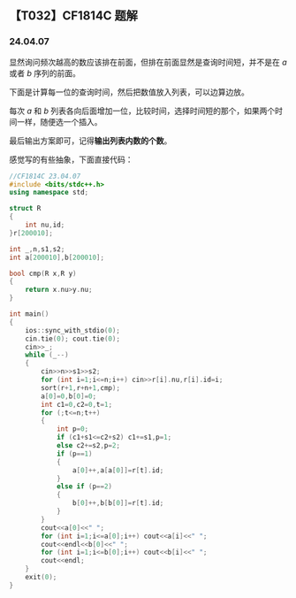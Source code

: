 <head>
    <script src="https://cdn.mathjax.org/mathjax/latest/MathJax.js?config=TeX-AMS-MML_HTMLorMML" type="text/javascript"></script>
    <script type="text/x-mathjax-config">
        MathJax.Hub.Config({
            tex2jax: {
            skipTags: ['script', 'noscript', 'style', 'textarea', 'pre'],
            inlineMath: [['$','$']]
            }
        });
    </script>
</head>

## 【T032】CF1814C 题解
### 24.04.07

显然询问频次越高的数应该排在前面，但排在前面显然是查询时间短，并不是在 $a$ 或者 $b$ 序列的前面。

下面是计算每一位的查询时间，然后把数值放入列表，可以边算边放。

每次 $a$ 和 $b$ 列表各向后面增加一位，比较时间，选择时间短的那个，如果两个时间一样，随便选一个插入。

最后输出方案即可，记得**输出列表内数的个数**。

感觉写的有些抽象，下面直接代码：

```cpp
//CF1814C 23.04.07
#include <bits/stdc++.h>
using namespace std;

struct R
{
    int nu,id;
}r[200010];

int _,n,s1,s2;
int a[200010],b[200010];

bool cmp(R x,R y)
{
    return x.nu>y.nu;
}

int main()
{
    ios::sync_with_stdio(0);
    cin.tie(0); cout.tie(0);
    cin>>_;
    while (_--)
    {
        cin>>n>>s1>>s2;
        for (int i=1;i<=n;i++) cin>>r[i].nu,r[i].id=i;
        sort(r+1,r+n+1,cmp);
        a[0]=0,b[0]=0;
        int c1=0,c2=0,t=1;
        for (;t<=n;t++)
        {
            int p=0;
            if (c1+s1<=c2+s2) c1+=s1,p=1;
            else c2+=s2,p=2;
            if (p==1)
            {
                a[0]++,a[a[0]]=r[t].id;
            }
            else if (p==2)
            {
                b[0]++,b[b[0]]=r[t].id;
            }
        }
        cout<<a[0]<<" ";
        for (int i=1;i<=a[0];i++) cout<<a[i]<<" ";
        cout<<endl<<b[0]<<" ";
        for (int i=1;i<=b[0];i++) cout<<b[i]<<" ";
        cout<<endl;
    }
    exit(0);
}
```
